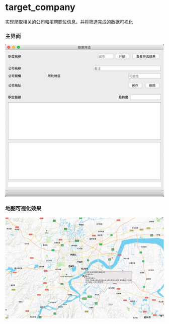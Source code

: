 # target_company
实现爬取相关的公司和招聘职位信息，并将筛选完成的数据可视化
### 主界面
![](https://github.com/Sup-Tech/target_company/blob/master/img/main1.jpg)
### 地图可视化效果
![](https://github.com/Sup-Tech/target_company/blob/master/img/v1.jpg)
